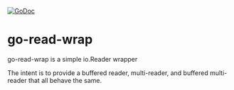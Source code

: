 [![GoDoc](https://godoc.org/github.com/gsiems/go-read-wrap/srw?status.svg)](https://godoc.org/github.com/gsiems/go-read-wrap/srw)

# go-read-wrap

go-read-wrap is a simple io.Reader wrapper

The intent is to provide a buffered reader, multi-reader, and
buffered multi-reader that all behave the same.
